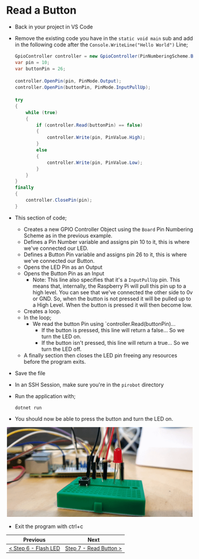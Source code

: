 # Read a Button #

- Back in your project in VS Code
- Remove the existing code you have in the `static void main` sub and add in the following code after the `Console.WriteLine("Hello World")` Line;

    ```cs
    GpioController controller = new GpioController(PinNumberingScheme.Board);
    var pin = 10;
    var buttonPin = 26;
    
    controller.OpenPin(pin, PinMode.Output);
    controller.OpenPin(buttonPin, PinMode.InputPullUp);            

    try
    {
        while (true)
        {
            if (controller.Read(buttonPin) == false)
            {
                controller.Write(pin, PinValue.High);
            }
            else
            {
                controller.Write(pin, PinValue.Low);
            }
        }
    }
    finally
    {
        controller.ClosePin(pin);
    }
    ```

- This section of code;
    - Creates a new GPIO Controller Object using the `Board` Pin Numbering Scheme as in the previous example.
    - Defines a Pin Number variable and assigns pin 10 to it, this is where we've connected our LED.
    - Defines a Button Pin variable and assigns pin 26 to it, this is where we've connected our Button.
    - Opens the LED Pin as an Output
    - Opens the Button Pin as an Input
        - Note: This line also specifies that it's a `InputPullUp` pin. This means that, internally, the Raspberry Pi will pull this pin up to a high level. You can see that we've connected the other side to 0v or GND. So, when the button is not pressed it will be pulled up to a High Level. When the button is pressed it will then become low.
    - Creates a loop.
    - In the loop;
        - We read the button Pin using `controller.Read(buttonPin)... 
            - If the button is pressed, this line will return a false... So we turn the LED on.
            - If the button isn't pressed, this line will return a true... So we turn the LED off.
    - A finally section then closes the LED pin freeing any resources before the program exits.

- Save the file
- In an SSH Session, make sure you're in the `pirobot` directory
- Run the application with;

    ```
    dotnet run
    ```

- You should now be able to press the button and turn the LED on.

<p align="center">
    <img src="images/07-read-button.gif" width="500px" >
</p>

- Exit the program with ctrl+c

| Previous | Next |
| -------- | ---- |
| [< Step 6 - Flash LED](05-build-circuit-led-and-button.md) | [Step 7 - Read Button >](07-read-button.md) |
